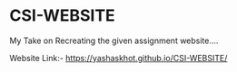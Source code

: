 # CSI-WEBSITE

My Take on Recreating the given assignment website....


Website Link:- https://yashaskhot.github.io/CSI-WEBSITE/

